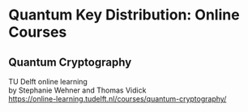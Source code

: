 # Quantum Key Distribution: Online Courses

## Quantum Cryptography

TU Delft online learning</br>
by Stephanie Wehner and Thomas Vidick<br/>
https://online-learning.tudelft.nl/courses/quantum-cryptography/

